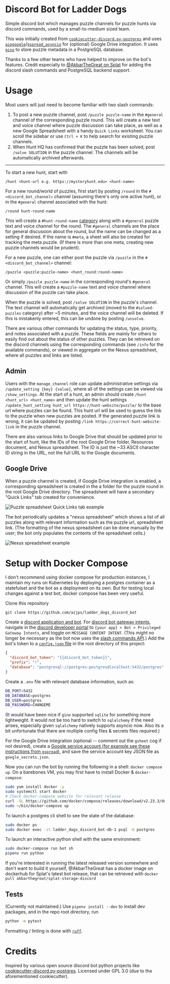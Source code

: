 # Discord Bot for Ladder Dogs
Simple discord bot which manages puzzle channels for puzzle hunts via discord commands, used by a small-to-medium sized team.

This was initially created from [`cookiecutter-discord.py-postgres`](https://github.com/makupi/cookiecutter-discord.py-postgres) and uses [`aiogoogle`](https://aiogoogle.readthedocs.io/en/latest/)/[`gspread_asyncio`](https://gspread-asyncio.readthedocs.io/en/latest/index.html) for (optional) Google Drive integration. It uses [`gino`](https://python-gino.org/) to store puzzle metadata in a PostgreSQL database.

Thanks to a few other teams who have helped to improve on the bot's features. Credit especially to [@AkbarTheGreat on Splat](https://github.com/AkbarTheGreat/splat_storage_discord_bot) for adding the discord slash commands and PostgreSQL backend support.

# Usage

Most users will just need to become familiar with two slash commands:
1. To post a new puzzle channel, post `/puzzle puzzle-name` in the `#general` channel of the corresponding puzzle round.
   This will create a new text and voice channel where puzzle discussion can take place, as well as
   a new Google Spreadsheet with a handy `Quick Links` worksheet.
   You can scroll the sidebar or use `Ctrl + K` to help search for existing puzzle channels.
2. When Hunt HQ has confirmed that the puzzle has been solved, post `/solve SOLUTION` in the puzzle channel.
   The channels will be automatically archived afterwards.

----

To start a new hunt, start with
```
/hunt <hunt-url e.g. https://mysteryhunt.edu> <hunt-name>
```

For a new round/world of puzzles, first start by posting `/round` in the `#<discord_bot_channel>` channel (assuming there's only one active hunt), or in the `#general` channel associated with the hunt:
```
/round hunt-round-name
```
This will create a `#hunt-round-name` [category](https://support.discord.com/hc/en-us/articles/115001580171-Channel-Categories-101)
along with a `#general` puzzle text and voice channel for the round. The `#general` channels are the place for general discussion
about the round, but the name can be changed as a setting if desired.  If the name is `#meta`, a sheet will also be created for
tracking the meta puzzle. (If there is more than one meta, creating new puzzle channels would be prudent).

For a new puzzle, one can either post the puzzle via `/puzzle` in the `#<discord_bot_channel>` channel:
```
/puzzle <puzzle:puzzle-name> <hunt_round:round-name>
```
Or simply `/puzzle puzzle-name` in the corresponding round's `#general` channel. This will create a `#puzzle-name` text and voice channel
where discussion of the puzzle can take place.

When the puzzle is solved, post `/solve SOLUTION` in the puzzle's channel. The text channel will automatically get archived (moved
to the `#solved-puzzles` category) after ~5 minutes, and the voice channel will be deleted. If this is mistakenly entered,
this can be undone by posting `/unsolve`.

There are various other commands for updating the status, type, priority, and notes associated with a puzzle.
These fields are mainly for others to easily find out about the status of other puzzles. They can be retrieved
on the discord channels using the corresponding commands (see `/info` for the available commands), or viewed
in aggregate on the Nexus spreadsheet, where all puzzles and links are listed.

## Admin

Users with the `manage_channel` role can update administrative settings via `/update_setting {key} {value}`, where
all of the settings can be viewed via `/show_settings`. At the start of a hunt, an admin should create
`/hunt <hunt_url> <hunt_name>` and then update the hunt settings
`/update_hunt_setting hunt_url https://hunt-website/puzzle/` to the base url where puzzles can be found.
This hunt url will be used to guess the link to the puzzle when new puzzles are posted. If the generated
puzzle link is wrong, it can be updated by posting `/link https://correct-hunt-website-link` in the puzzle channel.

There are also various links to Google Drive that should be updated prior to the start of hunt,
like the IDs of the root Google Drive folder, Resources document, and Nexus spreadsheet. The ID is just the ~33 ASCII character ID string in the URL, not the full URL to the Google documents.

## Google Drive

When a puzzle channel is created, if Google Drive integration is enabled, a corresponding spreadsheet is created
in the a folder for the puzzle round in the root Google Drive directory. The spreadsheet will have a secondary
"Quick Links" tab created for convenience.

![Puzzle spreadsheet Quick Links tab example](docs/gsheet_puzzle_quick_links.png)

The bot periodically updates a "nexus spreadsheet" which shows a list of all puzzles along with relevant information
such as the puzzle url, spreadsheet link. (The formatting of the nexus spreadsheet can be done manually by the user;
the bot only populates the contents of the spreadsheet cells.)

![Nexus spreadsheet example](docs/gsheet_nexus_example.png)

# Setup with Docker Compose

I don't recommend using docker compose for production instances, I maintain my runs on Kubernetes by deploying a postgres container as a statefulset and the bot as a deployment on its own. But for testing local changes against a test bot, docker compose has been very useful.

Clone this repository
```
git clone https://github.com/azjps/ladder_dogs_discord_bot
```
Create a [discord application and bot](https://realpython.com/how-to-make-a-discord-bot-python/). For [discord bot gateway intents](https://discordpy.readthedocs.io/en/stable/intents.html), navigate in the [discord developer portal](https://discord.com/developers/applications/) to `{your app} > Bot > Privileged Gateway Intents`, and toggle on `MESSAGE CONTENT INTENT`. (This might no longer be necessary as the bot now uses the [slash commands API](https://support.discord.com/hc/en-us/articles/1500000368501-Slash-Commands-FAQ).) Add the bot's token to a [`config.json` file](https://github.com/makupi/cookiecutter-discord.py-postgres/blob/master/%7B%7Bcookiecutter.bot_slug%7D%7D/config.json) in the root directory of this project:
```json
{
  "discord_bot_token": "{{discord_bot_token}}",
  "prefix": "!",
  "database": "postgresql://postgres:postgres@localhost:5432/postgres"
}
```

Create a `.env` file with relevant database information, such as:
```bash
DB_PORT=5432
DB_DATABASE=postgres
DB_USER=postgres
DB_PASSWORD=CHANGEME
```
(It would have been nice if `gino` supported `sqlite` for something more lightweight. It would not be too hard to switch to `sqlalchemy` if the need arises, especially given `sqlalchemy` natively supports asyncio now. Also its a bit unfortunate that there are multiple config files & secrets files required.)

For the Google Drive integration (optional -- comment out the `gsheet` cog if not desired), create a [Google service account (for example see these instructions from `gspread`)](
https://gspread.readthedocs.io/en/latest/oauth2.html#enable-api-access), and save the service account key JSON file as `google_secrets.json`.

Now you can run the bot by running the following in a shell: `docker compose up`. On a barebones VM, you may first have to install Docker & `docker-compose`:
```bash
sudo yum install docker -y
sudo systemctl start docker
# Check docker-compose website for relevant release
curl -SL https://github.com/docker/compose/releases/download/v2.23.3/docker-compose-linux-x86_64 -o bin/docker-compose
sudo ~/bin/docker-compose up
```

To launch a postgres cli shell to see the state of the database:
```bash
sudo docker ps
sudo docker exec -it ladder_dogs_discord_bot-db-1 psql -U postgres
```

To launch an interactive python shell with the same environment:
```bash
sudo docker-compose run bot sh
pipenv run python
```

If you're interested in running the latest released version somewhere and don't want to build it yourself, @AkbarTheGreat has a docker image on dockerhub for Splat's latest bot release, that can be retrieved with `docker pull akbarthegreat/splat-storage-discord`

## Tests

(Currently not maintained.) Use `pipenv install --dev` to install dev packages, and in the repo root directory, run
```bash
python -m pytest
```
Formatting / linting is done with [`ruff`](https://github.com/astral-sh/ruff).

# Credits

Inspired by various open source discord bot python projects like [cookiecutter-discord.py-postgres](https://github.com/makupi/cookiecutter-discord.py-postgres). Licensed under GPL 3.0 (due to the aforementioned cookiecutter).